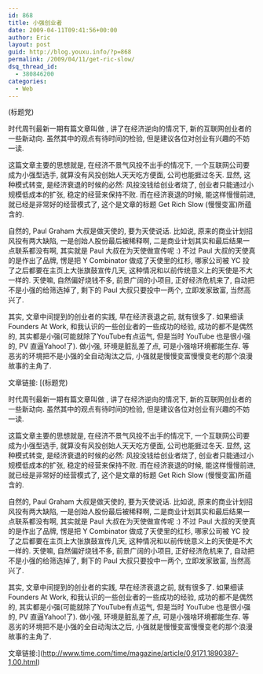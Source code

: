 ```yaml
---
id: 868
title: 小强创业者
date: 2009-04-11T09:41:56+00:00
author: Eric
layout: post
guid: http://blog.youxu.info/?p=868
permalink: /2009/04/11/get-ric-slow/
dsq_thread_id:
  - 380846200
categories:
  - Web
---
```

(标题党)

时代周刊最新一期有篇文章叫做<Get Rich Slow> , 讲了在经济逆向的情况下, 新的互联网创业者的一些新动向. 虽然其中的观点有待时间的检验, 但是建议各位对创业有兴趣的不妨一读.

这篇文章主要的思想就是, 在经济不景气风投不出手的情况下, 一个互联网公司要成为小强型选手, 就算没有风投创始人天天吃方便面, 公司也能捱过冬天. 显然, 这种模式转变, 是经济衰退的时候的必然: 风投没钱给创业者烧了, 创业者只能通过小规模低成本的扩张, 稳定的经营来保持不败. 而在经济衰退的时候, 能这样慢慢前进, 就已经是非常好的经营模式了, 这个是文章的标题 Get Rich Slow (慢慢变富)所蕴含的.

自然的, Paul Graham 大叔是做天使的, 要为天使说话. 比如说, 原来的商业计划招风投有两大缺陷, 一是创始人股份最后被稀释啊, 二是商业计划其实和最后结果一点联系都没有啊, 其实就是 Paul 大叔在为天使做宣传呢 :) 不过 Paul 大叔的天使真的是作出了品牌, 愣是把 Y Combinator 做成了天使里的红杉, 哪家公司被 YC 投了之后都要在主页上大张旗鼓宣传几天, 这种情况和以前传统意义上的天使是不大一样的. 天使嘛, 自然偏好烧钱不多, 前景广阔的小项目, 正好经济危机来了, 自动把不是小强的给筛选掉了, 剩下的 Paul 大叔只要投中一两个, 立即发家致富, 当然高兴了.

其实, 文章中间提到的创业者的实践, 早在经济衰退之前, 就有很多了. 如果细读 Founders At Work, 和我认识的一些创业者的一些成功的经验, 成功的都不是偶然的, 其实都是小强(可能就除了YouTube有点运气, 但是当时 YouTube 也是很小强的, PV 直逼Yahoo!了). 做小强, 环境是脏乱差了点, 可是小强啥环境都能生存. 等恶劣的环境把不是小强的全自动淘汰之后, 小强就是慢慢变富慢慢变老的那个浪漫故事的主角了.

文章链接: [(标题党)

时代周刊最新一期有篇文章叫做<Get Rich Slow> , 讲了在经济逆向的情况下, 新的互联网创业者的一些新动向. 虽然其中的观点有待时间的检验, 但是建议各位对创业有兴趣的不妨一读.

这篇文章主要的思想就是, 在经济不景气风投不出手的情况下, 一个互联网公司要成为小强型选手, 就算没有风投创始人天天吃方便面, 公司也能捱过冬天. 显然, 这种模式转变, 是经济衰退的时候的必然: 风投没钱给创业者烧了, 创业者只能通过小规模低成本的扩张, 稳定的经营来保持不败. 而在经济衰退的时候, 能这样慢慢前进, 就已经是非常好的经营模式了, 这个是文章的标题 Get Rich Slow (慢慢变富)所蕴含的.

自然的, Paul Graham 大叔是做天使的, 要为天使说话. 比如说, 原来的商业计划招风投有两大缺陷, 一是创始人股份最后被稀释啊, 二是商业计划其实和最后结果一点联系都没有啊, 其实就是 Paul 大叔在为天使做宣传呢 :) 不过 Paul 大叔的天使真的是作出了品牌, 愣是把 Y Combinator 做成了天使里的红杉, 哪家公司被 YC 投了之后都要在主页上大张旗鼓宣传几天, 这种情况和以前传统意义上的天使是不大一样的. 天使嘛, 自然偏好烧钱不多, 前景广阔的小项目, 正好经济危机来了, 自动把不是小强的给筛选掉了, 剩下的 Paul 大叔只要投中一两个, 立即发家致富, 当然高兴了.

其实, 文章中间提到的创业者的实践, 早在经济衰退之前, 就有很多了. 如果细读 Founders At Work, 和我认识的一些创业者的一些成功的经验, 成功的都不是偶然的, 其实都是小强(可能就除了YouTube有点运气, 但是当时 YouTube 也是很小强的, PV 直逼Yahoo!了). 做小强, 环境是脏乱差了点, 可是小强啥环境都能生存. 等恶劣的环境把不是小强的全自动淘汰之后, 小强就是慢慢变富慢慢变老的那个浪漫故事的主角了.

文章链接:](http://www.time.com/time/magazine/article/0,9171,1890387-1,00.html)